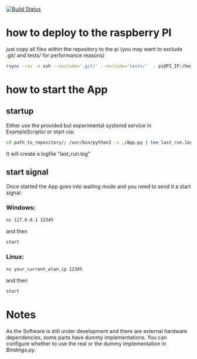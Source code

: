 [![Build Status](https://travis-ci.org/wtjerry/hslu_pren.svg?branch=master)](https://travis-ci.org/wtjerry/hslu_pren)

# how to deploy to the raspberry PI
just copy all files within the repository to the pi (you may want to exclude .git/ and tests/ for performance reasons)
``` sh
rsync -rav -e ssh --exclude='.git/' --exclude='tests/'  . pi@PI_IP:/home/pi/pren/
```

# how to start the App
## startup
Either use the provided but experimental systemd service in ExampleScripts/
or start via:
``` sh
cd path_to_repository/; /usr/bin/python3 -u ./App.py | tee last_run.log &
```

It will create a logfile "last_run.log"

## start signal
Once started the App goes into waiting mode and you need to send it a start signal:

### Windows:
``` sh 
nc 127.0.0.1 12345
```
and then
``` sh
start
```

### Linux:
``` sh 
nc your_current_wlan_ip 12345
```
and then
``` sh
start
```


# Notes
As the Software is still under development and there are external hardware dependencies, some parts have dummy implementations.
You can configure whether to use the real or the dummy implementation in *Bindings.py*.

